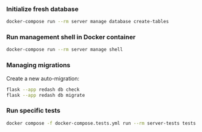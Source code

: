 ### Initialize fresh database

```bash
docker-compose run --rm server manage database create-tables
```

### Run management shell in Docker container

```bash
docker-compose run --rm server manage shell
```

### Managing migrations

Create a new auto-migration:

```bash
flask --app redash db check
flask --app redash db migrate
```

### Run specific tests

```bash
docker compose -f docker-compose.tests.yml run --rm server-tests tests tests/handlers/test_streams.py
```